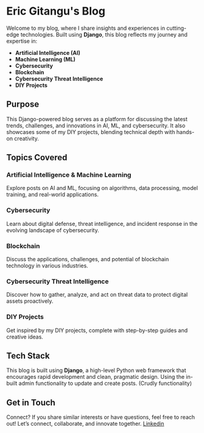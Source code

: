 # Eric Gitangu's Blog

Welcome to my blog, where I share insights and experiences in cutting-edge technologies. Built using **Django**, this blog reflects my journey and expertise in:

- **Artificial Intelligence (AI)**
- **Machine Learning (ML)**
- **Cybersecurity**
- **Blockchain**
- **Cybersecurity Threat Intelligence**
- **DIY Projects**

## Purpose

This Django-powered blog serves as a platform for discussing the latest trends, challenges, and innovations in AI, ML, and cybersecurity. It also showcases some of my DIY projects, blending technical depth with hands-on creativity.

## Topics Covered

### Artificial Intelligence & Machine Learning

Explore posts on AI and ML, focusing on algorithms, data processing, model training, and real-world applications.

### Cybersecurity

Learn about digital defense, threat intelligence, and incident response in the evolving landscape of cybersecurity.

### Blockchain

Discuss the applications, challenges, and potential of blockchain technology in various industries.

### Cybersecurity Threat Intelligence

Discover how to gather, analyze, and act on threat data to protect digital assets proactively.

### DIY Projects

Get inspired by my DIY projects, complete with step-by-step guides and creative ideas.

## Tech Stack

This blog is built using **Django**, a high-level Python web framework that encourages rapid development and clean, pragmatic design. Using the in-built
admin functionality to update and create posts. (Crudly functionality)

## Get in Touch

Connect? If you share similar interests or have questions, feel free to reach out! Let’s connect, collaborate, and innovate together. [Linkedin](https://linkedin.com/in/ericgitangu)
